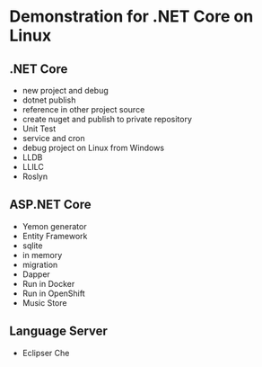 # Demonstration for .NET Core on Linux 

## .NET Core 
- new project and debug 
- dotnet publish
- reference in other project source
- create nuget and publish to private repository
- Unit Test
- service and cron
- debug project on Linux from Windows
- LLDB 
- LLILC
- Roslyn

## ASP.NET Core
- Yemon generator
- Entity Framework
 - sqlite
 - in memory
 - migration
- Dapper
- Run in Docker
- Run in OpenShift
- Music Store

## Language Server
- Eclipser Che
